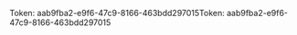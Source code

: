 <span data-ttu-id="7cd31-101">Token: aab9fba2-e9f6-47c9-8166-463bdd297015</span><span class="sxs-lookup"><span data-stu-id="7cd31-101">Token: aab9fba2-e9f6-47c9-8166-463bdd297015</span></span>